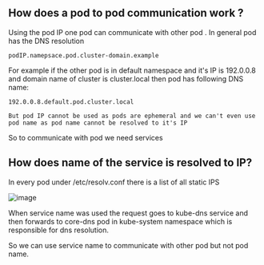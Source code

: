 ## How does a pod to pod communication work ?

Using the pod IP one pod can communicate with other pod . In general pod has the DNS resolution 

`podIP.namepsace.pod.cluster-domain.example`

For example if the other pod is in default namespace and it's IP is 192.0.0.8  and domain name of cluster is cluster.local then pod has following DNS name:

`192.0.0.8.default.pod.cluster.local`

```But pod IP cannot be used as pods are ephemeral and we can't even use pod name as pod name cannot be resolved to it's IP  ```

So to communicate with pod we need services

## How does name of the service is resolved to IP?

In every pod under /etc/resolv.conf there is a list of all static IPS  

![image](https://github.com/KORLA2/Kubernetes-Projects/assets/96729391/fedc7025-0e89-49a9-bd10-7eb868d5a6cc)

When service name was used the request goes to kube-dns service and then forwards to core-dns pod in kube-system namespace which is responsible for dns resolution.

So we can use service name to communicate with other pod but not pod name.
